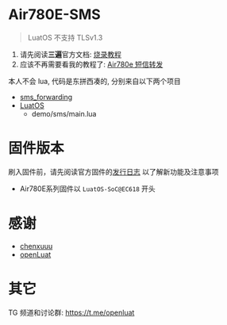 # Air780E-SMS

> LuatOS 不支持 TLSv1.3

1. 请先阅读**三遍**官方文档: [烧录教程](https://wiki.luatos.com/boardGuide/flash.html)
2. 应该不再需要看我的教程了: [Air780e 短信转发](https://www.lshell.com/post/2023/air-780e-sms/)

本人不会 lua, 代码是东拼西凑的, 分别来自以下两个项目

- [sms_forwarding](https://github.com/chenxuuu/sms_forwarding)
- [LuatOS](https://github.com/openLuat/LuatOS)
  - demo/sms/main.lua

# 固件版本

刷入固件前，请先阅读官方固件的[发行日志](https://gitee.com/openLuat/LuatOS/releases) 以了解新功能及注意事项
  - Air780E系列固件以 `LuatOS-SoC@EC618` 开头

# 感谢
- [chenxuuu](https://github.com/chenxuuu)
- [openLuat](https://github.com/openLuat)

# 其它

TG 频道和讨论群: https://t.me/openluat